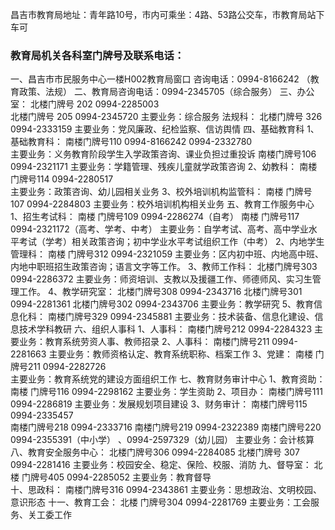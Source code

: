 昌吉市教育局地址：青年路10号，市内可乘坐：4路、53路公交车，市教育局站下车可
###  教育局机关各科室门牌号及联系电话：    
一、昌吉市市民服务中心一楼H002教育局窗口
    咨询电话：0994-8166242  （教育政策、法规）
二、教育局咨询电话：0994-2345705（综合服务）
三、办公室：
北楼门牌号 202  0994-2285003   
北楼门牌号 205   0994-2345720
主要业务：综合服务
法规科：
北楼门牌号 326  0994-2333159
主要业务：党风廉政、纪检监察、信访舆情
四、基础教育科
1、基础教育科：
南楼门牌号110 0994-8166242 0994-2332780   
主要业务：义务教育阶段学生入学政策咨询、课业负担过重投诉
南楼门牌号106  0994-2321171 
主要业务：学籍管理、残疾儿童就学政策咨询
2、幼教科：
南楼 门牌号114  0994-2280517  
主要业务：政策咨询、幼儿园相关业务
3、校外培训机构监管科：
南楼 门牌号107   0994-2284803
主要业务：校外培训机构相关业务
五、教育工作服务中心
1、招生考试科：
南楼 门牌号109   0994-2286274（自考）
南楼 门牌号117   0994-2321172（高考、学考、中考）
主要业务：自学考试、高考、高中学业水平考试（学考）相关政策咨询；初中学业水平考试组织工作（中考）
2、内地学生管理科：
南楼 门牌号312   0994-2321059
主要业务：区内初中班、内地高中班、内地中职班招生政策咨询；语言文字等工作。 
3、教师工作科：
北楼门牌号303  0994-2286372
主要业务：师资培训、支教以及援疆工作、师德师风、实习生管理工作。
4、教学研究室：
北楼门牌号308   0994-2343716
北楼门牌号301   0994-2281361
北楼门牌号302   0994-2343706
主要业务：教学研究
5、教育信息化科：
南楼门牌号329    0994-2345881
主要业务：技术装备、信息化建设、信息技术学科教研
六、组织人事科
1、人事科： 
南楼门牌号212   0994-2284323
主要业务：教育系统劳资人事、教师招录
2、人事科：
南楼门牌号211    0994-2281663
主要业务：教师资格认定、教育系统职称、档案工作
3、党建：
南楼 门牌号211   0994-2282726  
主要业务：教育系统党的建设方面组织工作
七、教育财务审计中心
1、教育资助：
南楼 门牌号116    0994-2298162
主要业务：学生资助
2、项目办：
南楼门牌号111   0994-2286819
主要业务：发展规划项目建设
3、财务审计： 
南楼门牌号115  0994-2335457  
南楼门牌号218  0994-2333716
南楼门牌号219   0994-2322389
南楼门牌号220   0994-2355391（中小学） 、0994-2597329（幼儿园）
主要业务：会计核算
八、教育安全服务中心：
北楼门牌号306   0994-2284085
北楼门牌号 307   0994-2281416
主要业务：校园安全、稳定、保险、校服、消防
九、督导室： 
北楼 门牌号405  0994-2285052 
主要业务：教育督导   
十、思政科：
南楼门牌号316   0994-2343861
主要业务：思想政治、文明校园、意识形态
十一、教育工会：
北楼 门牌号304  0994-2281769
主要业务：工会服务、关工委工作